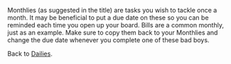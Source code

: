Monthlies (as suggested in the title) are tasks you wish to tackle once a month.  It may be beneficial to put a due date on these so you can be reminded each time you open up your board.  Bills are a common monthly, just as an example.  Make sure to copy them back to your Monthlies and change the due date whenever you complete one of these bad boys.

Back to [Dailies](http://austinelle.wiki.j0.hn/Dailies).